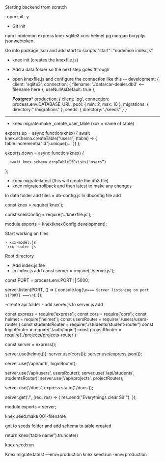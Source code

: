 Starting backend from scratch


-npm init -y
- Git init 

npm i nodemon express knex sqlite3 cors helmet pg morgan bcryptjs jsonwebtoken

Go into package.json and add start to scripts 
	"start": "nodemon index.js"

- knex init (creates the knexfile.js)
- Add a data folder so the next step goes through
- open knexfile.js and configure the connection
like this -- 
  development: {
    client: 'sqlite3',
    connection: {
      filename: './data/car-dealer.db3' <—— filename here
    },
    useNullAsDefault: true
  },


  *****Postgres******
   production: {
    client: 'pg',
    connection: process.env.DATABASE_URL,
    pool: {
      min: 2,
      max: 10
    },
    migrations: {
      directory:"./migrations"
    },
    seeds: {
      directory:"./seeds"
    }
  }
***********************

 - knex migrate:make  _create_user_table (xxx = name of table)

exports.up = async function(knex) {
    await knex.schema.createTable("users", (table) => {
        table.increments("id").unique()…
 })
  };

 exports.down = async function(knex) {
 
      await knex.schema.dropTableIfExists("users”)
 };


- knex migrate:latest (this will create the db3 file)
- knex migrate:rollback and then latest to make any changes

In data folder add files
 	= db-config.js
In dbconfig file add

const knex = require('knex');

const knexConfig = require('../knexfile.js');

module.exports = knex(knexConfig.development);

Start working on files

	- xxx-model.js
	-xxx-router-js

Root directory

- Add index.js file
- In index.js add
const server = require('./server.js');

const PORT = process.env.PORT || 5000;

server.listen(PORT, () => {
  console.log(`\n=== Server listening on port ${PORT} ===\n`);
});


-create api folder
	- add server.js
In server.js add

const express = require('express');
const cors = require('cors');
const helmet = require('helmet');
const usersRouter = require('./users/users-router')
const studentsRouter = require('./students/student-router')
const loginRouter = require('./auth/login')
const projectRouter = require('./projects/projects-router')

const server = express();

server.use(helmet());
server.use(cors());
server.use(express.json());

server.use('/api/auth', loginRouter);

server.use('/api/users', usersRouter);
server.use('/api/students', studentsRouter);
server.use('/api/projects', projectRouter);

server.use('/docs', express.static('./docs'));

server.get('/', (req, res) => {
    res.send("Everythings clear Sir'");
});

module.exports = server;




 knex seed:make 001-filename

 got to seeds folder and add schema to table created

 return knex(‘table name”).truncate()


 knex seed:run

Knex migrate:latest —env=production
knex seed:run -env=production